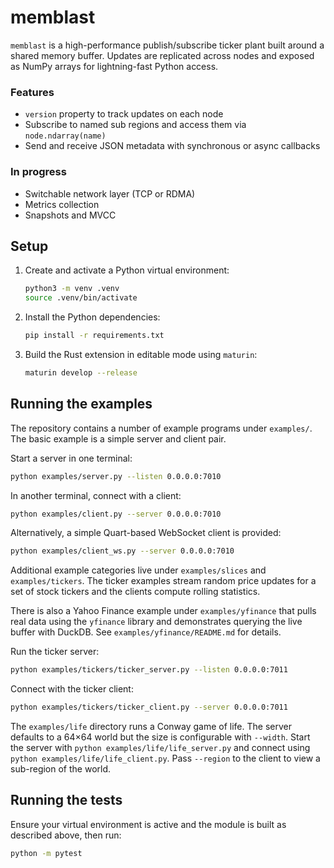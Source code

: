 # memblast

`memblast` is a high-performance publish/subscribe ticker plant built around a shared memory buffer.
Updates are replicated across nodes and exposed as NumPy arrays for lightning-fast Python access.

### Features

- `version` property to track updates on each node
- Subscribe to named sub regions and access them via `node.ndarray(name)`
- Send and receive JSON metadata with synchronous or async callbacks

### In progress

- Switchable network layer (TCP or RDMA)
- Metrics collection
- Snapshots and MVCC

## Setup

1. Create and activate a Python virtual environment:
   ```bash
   python3 -m venv .venv
   source .venv/bin/activate
   ```
2. Install the Python dependencies:
   ```bash
   pip install -r requirements.txt
   ```
3. Build the Rust extension in editable mode using `maturin`:
   ```bash
   maturin develop --release
   ```

## Running the examples

The repository contains a number of example programs under `examples/`. The
basic example is a simple server and client pair.

Start a server in one terminal:
```bash
python examples/server.py --listen 0.0.0.0:7010
```

In another terminal, connect with a client:
```bash
python examples/client.py --server 0.0.0.0:7010
```
Alternatively, a simple Quart-based WebSocket client is provided:
```bash
python examples/client_ws.py --server 0.0.0.0:7010
```

Additional example categories live under `examples/slices` and
`examples/tickers`. The ticker examples stream random price updates for a set of
stock tickers and the clients compute rolling statistics.

There is also a Yahoo Finance example under `examples/yfinance` that pulls
real data using the `yfinance` library and demonstrates querying the live
buffer with DuckDB. See `examples/yfinance/README.md` for details.

Run the ticker server:
```bash
python examples/tickers/ticker_server.py --listen 0.0.0.0:7011
```

Connect with the ticker client:
```bash
python examples/tickers/ticker_client.py --server 0.0.0.0:7011
```

The `examples/life` directory runs a Conway game of life. The server defaults to
a 64×64 world but the size is configurable with `--width`. Start the server with
`python examples/life/life_server.py` and connect using
`python examples/life/life_client.py`. Pass `--region` to the client to view a
sub-region of the world.
## Running the tests

Ensure your virtual environment is active and the module is built as described
above, then run:
```bash
python -m pytest
```

